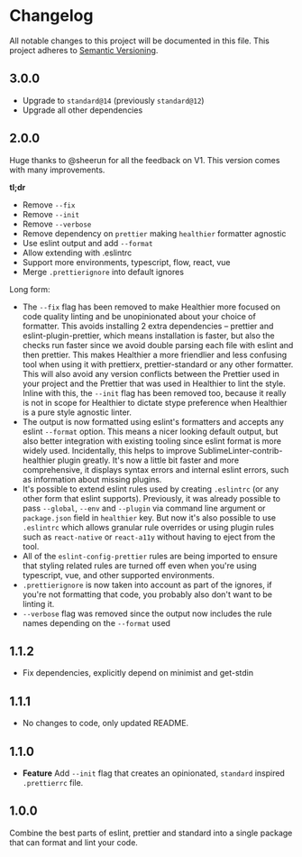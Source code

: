 # Changelog

All notable changes to this project will be documented in this file.
This project adheres to [Semantic Versioning](http://semver.org/).

## 3.0.0

- Upgrade to `standard@14` (previously `standard@12`)
- Upgrade all other dependencies

## 2.0.0

Huge thanks to @sheerun for all the feedback on V1. This version comes with many improvements.

**tl;dr**

- Remove `--fix`
- Remove `--init`
- Remove `--verbose`
- Remove dependency on `prettier` making `healthier` formatter agnostic
- Use eslint output and add `--format`
- Allow extending with .eslintrc
- Support more environments, typescript, flow, react, vue
- Merge `.prettierignore` into default ignores

Long form:

- The `--fix` flag has been removed to make Healthier more focused on code quality linting and be unopinionated about your choice of formatter. This avoids installing 2 extra dependencies – prettier and eslint-plugin-prettier, which means installation is faster, but also the checks run faster since we avoid double parsing each file with eslint and then prettier. This makes Healthier a more friendlier and less confusing tool when using it with prettierx, prettier-standard or any other formatter. This will also avoid any version conflicts between the Prettier used in your project and the Prettier that was used in Healthier to lint the style. Inline with this, the `--init` flag has been removed too, because it really is not in scope for Healthier to dictate stype preference when Healthier is a pure style agnostic linter.
- The output is now formatted using eslint's formatters and accepts any eslint `--format` option. This means a nicer looking default output, but also better integration with existing tooling since eslint format is more widely used. Incidentally, this helps to improve SublimeLinter-contrib-healthier plugin greatly. It's now a little bit faster and more comprehensive, it displays syntax errors and internal eslint errors, such as information about missing plugins.
- It's possible to extend eslint rules used by creating `.eslintrc` (or any other form that eslint supports). Previously, it was already possible to pass `--global`, `--env` and `--plugin` via command line argument or `package.json` field in `healthier` key. But now it's also possible to use `.eslintrc` which allows granular rule overrides or using plugin rules such as `react-native` or `react-a11y` without having to eject from the tool.
- All of the `eslint-config-prettier` rules are being imported to ensure that styling related rules are turned off even when you're using typescript, vue, and other supported environments.
- `.prettierignore` is now taken into account as part of the ignores, if you're not formatting that code, you probably also don't want to be linting it.
- `--verbose` flag was removed since the output now includes the rule names depending on the `--format` used

## 1.1.2

- Fix dependencies, explicitly depend on minimist and get-stdin

## 1.1.1

- No changes to code, only updated README.

## 1.1.0

- **Feature** Add `--init` flag that creates an opinionated, `standard` inspired `.prettierrc` file.

## 1.0.0

Combine the best parts of eslint, prettier and standard into a single package that can format and lint your code.
